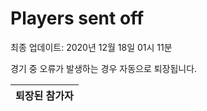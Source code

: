 # Players sent off
최종 업데이트: 2020년 12월 18일 01시 11분


경기 중 오류가 발생하는 경우 자동으로 퇴장됩니다.


| 퇴장된 참가자 |
|:---:|